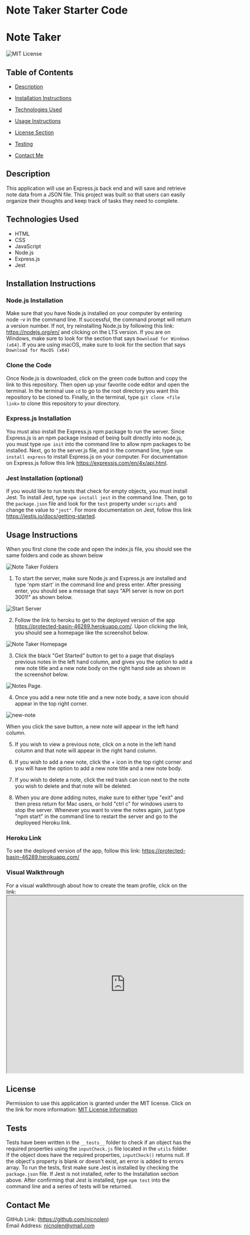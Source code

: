 # Note Taker Starter Code

# Note Taker

![MIT License](https://img.shields.io/badge/license-MIT-important)

## Table of Contents

- [Description](#description)
- [Installation Instructions](#installation-instructions)
- [Technologies Used](#technologies-used)
- [Usage Instructions](#usage-instructions)
- [License Section](#license)

- [Testing](#testing)
- [Contact Me](#contact-me)

## Description

This application will use an Express.js back end and will save and retrieve note data from a JSON file. This project was built so that users can easily organize their thoughts and keep track of tasks they need to complete.

## Technologies Used

- HTML
- CSS
- JavaScript
- Node.js
- Express.js
- Jest

## Installation Instructions

### Node.js Installation

Make sure that you have Node.js installed on your computer by entering node -v in the command line. If successful, the command prompt will return a version number. If not, try reinstalling Node.js by following this link: https://nodejs.org/en/ and clicking on the LTS version. If you are on Windows, make sure to look for the section that says `Download for Windows (x64)`. If you are using macOS, make sure to look for the section that says `Download for MacOS (x64)`

### Clone the Code

Once Node.js is downloaded, click on the green code button and copy the link to this repository. Then open up your favorite code editor and open the terminal. In the terminal use `cd` to go to the root directory you want this repository to be cloned to. Finally, in the terminal, type `git clone <file link>` to clone this repository to your directory.

### Express.js Installation

You must also install the Express.js npm package to run the server. Since Express.js is an npm package instead of being built directly into node.js, you must type `npm init` into the command line to allow npm packages to be installed. Next, go to the server.js file, and in the command line, type `npm install express` to install Express.js on your computer. For documentation on Express.js follow this link https://expressjs.com/en/4x/api.html.

### Jest Installation (optional)

If you would like to run tests that check for empty objects, you must install Jest. To install Jest, type `npm install jest` in the command line. Then, go to the `package.json` file and look for the `test` property under `scripts` and change the value to `"jest"`. For more documentation on Jest, follow this link https://jestjs.io/docs/getting-started.

## Usage Instructions

When you first clone the code and open the index.js file, you should see the same folders and code as shown below

![Note Taker Folders](https://user-images.githubusercontent.com/88728912/151385922-a8d50403-b447-4ee9-8661-2ea830f8d62e.png)

1. To start the server, make sure Node.js and Express.js are installed and type 'npm start' in the command line and press enter. After pressing enter, you should see a message that says "API server is now on port 3001!" as shown below.

![Start Server](https://user-images.githubusercontent.com/88728912/151386881-66fe0922-7449-47f5-acff-2a46ce8116b7.png)

2. Follow the link to heroku to get to the deployed version of the app https://protected-basin-46289.herokuapp.com/. Upon clicking the link, you should see a homepage like the screenshot below.

![Note Taker Homepage](https://user-images.githubusercontent.com/88728912/151387649-af452f12-1d56-4b31-a06e-09e0197d7f7a.png)


3. Click the black "Get Started" button to get to a page that displays previous notes in the left hand column, and gives you the option to add a new note title and a new note body on the right hand side as shown in the screenshot below.

![Notes Page](https://user-images.githubusercontent.com/88728912/151389113-6ca8191a-25df-47b0-adb6-8e11718b3ae3.png).

4. Once you add a new note title and a new note body, a save icon should appear in the top right corner.

![new-note](https://user-images.githubusercontent.com/88728912/151389649-2d557464-ca02-4ac9-8569-803431c4b81e.png)

When you click the save button, a new note will appear in the left hand column. 

5. If you wish to view a previous note, click on a note in the left hand column and that note will appear in the right hand column. 

6. If you wish to add a new note, click the + icon in the top right corner and you will have the option to add a new note title and a new note body.

7. If you wish to delete a note, click the red trash can icon next to the note you wish to delete and that note will be deleted.

8. When you are done adding notes, make sure to either type "exit" and then press return for Mac users, or hold "ctrl c" for windows users to stop the server. Whenever you want to view the notes again, just type "npm start" in the command line to restart the server and go to the deployeed Heroku link.

### Heroku Link

To see the deployed version of the app, follow this link: https://protected-basin-46289.herokuapp.com/

### Visual Walkthrough
For a visual walkthrough about how to create the team profile, click on the link: <iframe src="https://drive.google.com/file/d/1u2IXtkE8fQXWD64s7heMywAGaZutHb7e/preview" width="640" height="480"></iframe>

## License

Permission to use this application is granted under the MIT license.
Click on the link for more information: [MIT License Information](https://opensource.org/licenses/MIT)

## Tests

Tests have been written in the `__tests__` folder to check if an object has the required properties using the `inputCheck.js` file located in the `utils` folder. If the object does have the required properties, `inputCheck()` returns null. If the object's property is blank or doesn't exist, an error is added to errors array. To run the tests, first make sure Jest is installed by checking the `package.json` file. If Jest is not installed, refer to the Installation section above. After confirming that Jest is installed, type `npm test` into the command line and a series of tests will be returned.

## Contact Me

GitHub Link: (https://github.com/nicnolen)<br>
Email Address: <nicnolen@ymail.com>
